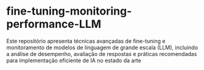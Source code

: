 # fine-tuning-monitoring-performance-LLM
Este repositório apresenta técnicas avançadas de fine-tuning e monitoramento de modelos de linguagem de grande escala (LLM), incluindo a análise de desempenho, avaliação de respostas e práticas recomendadas para implementação eficiente de IA no estado da arte
